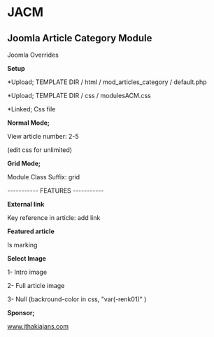 # JACM
## Joomla Article Category Module

Joomla Overrides

**Setup**

*Upload; TEMPLATE DIR / html / mod_articles_category / default.php

*Upload; TEMPLATE DIR / css / modulesACM.css

*Linked; Css file

**Normal Mode;**

View article number: 2-5

(edit css for unlimited)

**Grid Mode;**

Module Class Suffix: grid

----------- FEATURES -----------

**External link**

Key reference in article: add link

**Featured article**

Is marking

**Select Image**

1- Intro image

2- Full article image

3- Null (backround-color in css, "var(-renk01)" )


**Sponsor;**

www.ithakiajans.com
